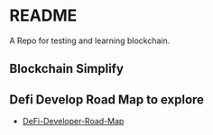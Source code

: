 # README

A Repo for testing and learning blockchain.


## Blockchain Simplify

## Defi Develop Road Map to explore

- [DeFi-Developer-Road-Map](https://github.com/OffcierCia/DeFi-Developer-Road-Map.git)
